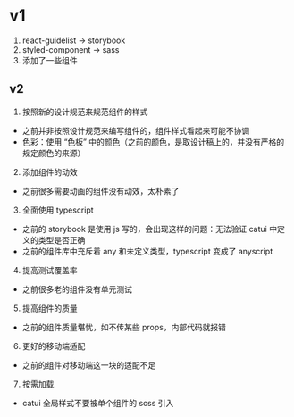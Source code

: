 # v1

1. react-guidelist -> storybook
2. styled-component -> sass
3. 添加了一些组件

## v2

1. 按照新的设计规范来规范组件的样式

- 之前并非按照设计规范来编写组件的，组件样式看起来可能不协调
- 色彩：使用 “色板” 中的颜色（之前的颜色，是取设计稿上的，并没有严格的规定颜色的来源）

2. 添加组件的动效

- 之前很多需要动画的组件没有动效，太朴素了

3. 全面使用 typescript

- 之前的 storybook 是使用 js 写的，会出现这样的问题：无法验证 catui 中定义的类型是否正确
- 之前的组件库中充斥着 any 和未定义类型，typescript 变成了 anyscript

4. 提高测试覆盖率

- 之前很多老的组件没有单元测试

5. 提高组件的质量

- 之前的组件质量堪忧，如不传某些 props，内部代码就报错

6. 更好的移动端适配

- 之前的组件对移动端这一块的适配不足

7. 按需加载

- catui 全局样式不要被单个组件的 scss 引入
